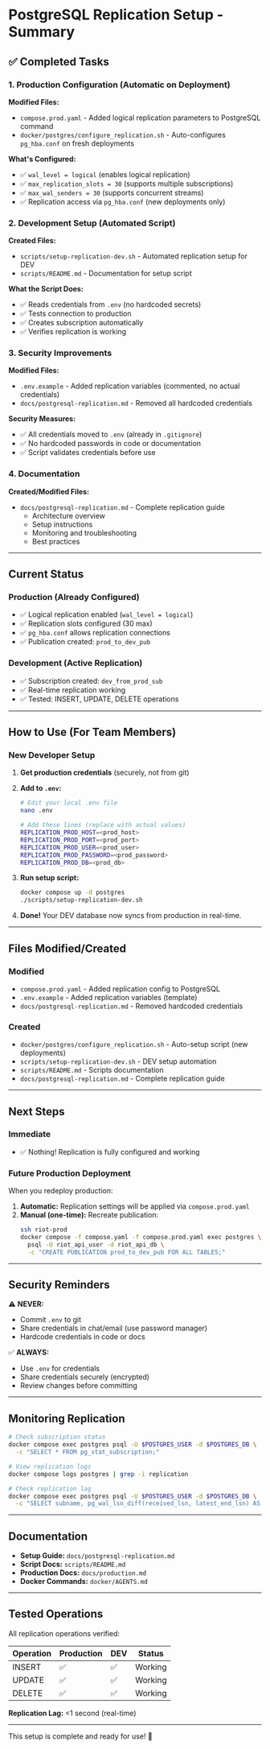 # PostgreSQL Replication Setup - Summary

## ✅ Completed Tasks

### 1. Production Configuration (Automatic on Deployment)

**Modified Files:**

- `compose.prod.yaml` - Added logical replication parameters to PostgreSQL command
- `docker/postgres/configure_replication.sh` - Auto-configures `pg_hba.conf` on fresh deployments

**What's Configured:**

- ✅ `wal_level = logical` (enables logical replication)
- ✅ `max_replication_slots = 30` (supports multiple subscriptions)
- ✅ `max_wal_senders = 30` (supports concurrent streams)
- ✅ Replication access via `pg_hba.conf` (new deployments only)

### 2. Development Setup (Automated Script)

**Created Files:**

- `scripts/setup-replication-dev.sh` - Automated replication setup for DEV
- `scripts/README.md` - Documentation for setup script

**What the Script Does:**

- ✅ Reads credentials from `.env` (no hardcoded secrets)
- ✅ Tests connection to production
- ✅ Creates subscription automatically
- ✅ Verifies replication is working

### 3. Security Improvements

**Modified Files:**

- `.env.example` - Added replication variables (commented, no actual credentials)
- `docs/postgresql-replication.md` - Removed all hardcoded credentials

**Security Measures:**

- ✅ All credentials moved to `.env` (already in `.gitignore`)
- ✅ No hardcoded passwords in code or documentation
- ✅ Script validates credentials before use

### 4. Documentation

**Created/Modified Files:**

- `docs/postgresql-replication.md` - Complete replication guide
  - Architecture overview
  - Setup instructions
  - Monitoring and troubleshooting
  - Best practices

---

## Current Status

### Production (Already Configured)

- ✅ Logical replication enabled (`wal_level = logical`)
- ✅ Replication slots configured (30 max)
- ✅ `pg_hba.conf` allows replication connections
- ✅ Publication created: `prod_to_dev_pub`

### Development (Active Replication)

- ✅ Subscription created: `dev_from_prod_sub`
- ✅ Real-time replication working
- ✅ Tested: INSERT, UPDATE, DELETE operations

---

## How to Use (For Team Members)

### New Developer Setup

1. **Get production credentials** (securely, not from git)

2. **Add to `.env`:**

   ```bash
   # Edit your local .env file
   nano .env

   # Add these lines (replace with actual values)
   REPLICATION_PROD_HOST=<prod_host>
   REPLICATION_PROD_PORT=<prod_port>
   REPLICATION_PROD_USER=<prod_user>
   REPLICATION_PROD_PASSWORD=<prod_password>
   REPLICATION_PROD_DB=<prod_db>
   ```

3. **Run setup script:**

   ```bash
   docker compose up -d postgres
   ./scripts/setup-replication-dev.sh
   ```

4. **Done!** Your DEV database now syncs from production in real-time.

---

## Files Modified/Created

### Modified

- `compose.prod.yaml` - Added replication config to PostgreSQL
- `.env.example` - Added replication variables (template)
- `docs/postgresql-replication.md` - Removed hardcoded credentials

### Created

- `docker/postgres/configure_replication.sh` - Auto-setup script (new deployments)
- `scripts/setup-replication-dev.sh` - DEV setup automation
- `scripts/README.md` - Scripts documentation
- `docs/postgresql-replication.md` - Complete replication guide

---

## Next Steps

### Immediate

- ✅ Nothing! Replication is fully configured and working

### Future Production Deployment

When you redeploy production:

1. **Automatic:** Replication settings will be applied via `compose.prod.yaml`
2. **Manual (one-time):** Recreate publication:
   ```bash
   ssh riot-prod
   docker compose -f compose.yaml -f compose.prod.yaml exec postgres \
     psql -U riot_api_user -d riot_api_db \
     -c "CREATE PUBLICATION prod_to_dev_pub FOR ALL TABLES;"
   ```

---

## Security Reminders

⚠️ **NEVER:**

- Commit `.env` to git
- Share credentials in chat/email (use password manager)
- Hardcode credentials in code or docs

✅ **ALWAYS:**

- Use `.env` for credentials
- Share credentials securely (encrypted)
- Review changes before committing

---

## Monitoring Replication

```bash
# Check subscription status
docker compose exec postgres psql -U $POSTGRES_USER -d $POSTGRES_DB \
  -c "SELECT * FROM pg_stat_subscription;"

# View replication logs
docker compose logs postgres | grep -i replication

# Check replication lag
docker compose exec postgres psql -U $POSTGRES_USER -d $POSTGRES_DB \
  -c "SELECT subname, pg_wal_lsn_diff(received_lsn, latest_end_lsn) AS lag_bytes FROM pg_stat_subscription;"
```

---

## Documentation

- **Setup Guide:** `docs/postgresql-replication.md`
- **Script Docs:** `scripts/README.md`
- **Production Docs:** `docs/production.md`
- **Docker Commands:** `docker/AGENTS.md`

---

## Tested Operations

All replication operations verified:

| Operation | Production | DEV | Status  |
| --------- | ---------- | --- | ------- |
| INSERT    | ✅         | ✅  | Working |
| UPDATE    | ✅         | ✅  | Working |
| DELETE    | ✅         | ✅  | Working |

**Replication Lag:** <1 second (real-time)

---

This setup is complete and ready for use! 🎉

